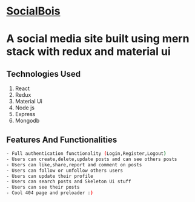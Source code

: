 # [SocialBois](https://socialbois.netlify.app/)
# A social media site built using mern stack with redux and material ui
## Technologies Used
1. React
2. Redux
3. Material Ui
4. Node js
5. Express
6. Mongodb
## Features And Functionalities
```bash
- Full authentication functionality (Login,Register,Logout)
- Users can create,delete,update posts and can see others posts
- Users can like,share,report and comment on posts
- Users can follow or unfollow others users
- Users can update their profile
- Users can search posts and Skeleton Ui stuff
- Users can see their posts
- Cool 404 page and preloader :)
```

